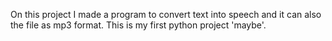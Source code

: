 On this project I made a program to convert text into speech and it can also the file as mp3 format. This is my first python project 'maybe'.